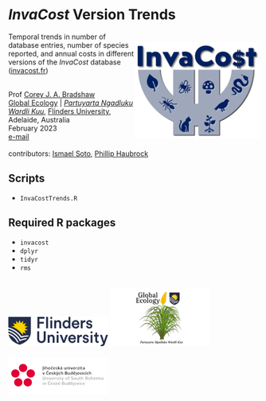 # <em>InvaCost</em> Version Trends
<a href="http://invacost.fr"><img align="right" src="www/invacostlogo.png" alt="new InvaCost logo" width="250" style="margin-top: 20px"></a>

Temporal trends in number of database entries, number of species reported, and annual costs in different versions of the <em>InvaCost</em> database (<a href="http://invacost.fr">invacost.fr</a>)

<br>
Prof <a href="https://globalecologyflinders.com/people/#DIRECTOR">Corey J. A. Bradshaw</a> <br>
<a href="http://globalecologyflinders.com" target="_blank">Global Ecology</a> | <em><a href="https://globalecologyflinders.com/partuyarta-ngadluku-wardli-kuu/" target="_blank">Partuyarta Ngadluku Wardli Kuu</a></em>, <a href="http://flinders.edu.au" target="_blank">Flinders University</a>, Adelaide, Australia <br>
February 2023 <br>
<a href=mailto:corey.bradshaw@flinders.edu.au>e-mail</a> <br>
<br>
contributors: <a href="https://www.jcu.cz/en/university/staff/person?identita=Soto_Almena_Ismael_110771">Ismael Soto</a>, <a href="https://scholar.google.com/citations?user=fwHUGm0AAAAJ&hl=de">Phillip Haubrock</a>
<br>

## Scripts
- <code>InvaCostTrends.R</code>

## Required R packages
- <code>invacost</code>
- <code>dplyr</code>
- <code>tidyr</code>
- <code>rms</code>

<a href="https://www.flinders.edu.au"><img align="bottom-left" src="www/Flinders_University_Logo_Horizontal_RGB_Master.png" alt="Flinders University logo" width="200" style="margin-top: 20px"></a>
<a href="https://globalecologyflinders.com"><img align="bottom-left" src="www/GEL Logo Kaurna New Transp.png" alt="GEL logo" width="200" style="margin-top: 20px"></a>
<a href="https://www.jcu.cz/en/"><img align="bottom-left" src="www/jcu.cz.logo.png" alt="JCU-CZ logo" width="200" style="margin-top: 20px"></a>

